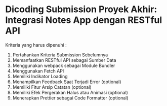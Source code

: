 # Dicoding Submission Proyek Akhir: Integrasi Notes App dengan RESTful API

Kriteria yang harus dipenuhi :

1. Pertahankan Kriteria Submission Sebelumnya
2. Memanfaatkan RESTful API sebagai Sumber Data
3. Menggunakan webpack sebagai Module Bundler
4. Menggunakan Fetch API
5. Memiliki Indikator Loading
6. Menampilkan Feedback Saat Terjadi Error (optional)
7. Memiliki Fitur Arsip Catatan (optional)
8. Memiliki Efek Pergerakan Halus atau Animasi (optional)
9. Menerapkan Prettier sebagai Code Formatter (optional)
